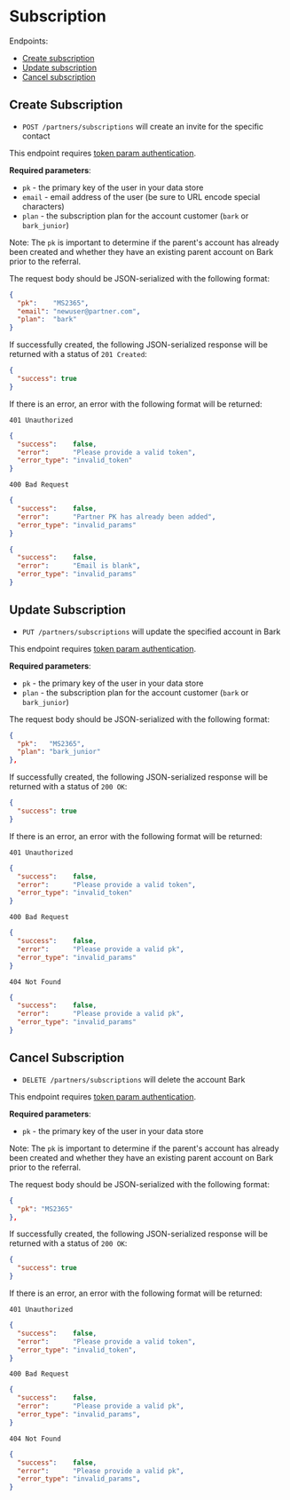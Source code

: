 Subscription
=======

Endpoints:

- [Create subscription](#create-subscription)
- [Update subscription](#update-subscription)
- [Cancel subscription](#cancel-subscription)


Create Subscription
----------------------

* `POST /partners/subscriptions` will create an invite for the specific contact

This endpoint requires [token param authentication](https://github.com/Bark-us/partner-integration-docs#token-param-authentication).

**Required parameters**:

* `pk` - the primary key of the user in your data store
* `email` - email address of the user (be sure to URL encode special
    characters)
* `plan` - the subscription plan for the account customer (`bark` or `bark_junior`)

Note: The `pk` is important to determine if the parent's account has already
been created and whether they have an existing parent account on Bark prior to
the referral.

The request body should be JSON-serialized with the following format:

```json
{
  "pk":    "MS2365",
  "email": "newuser@partner.com",
  "plan":  "bark"
}
```

If successfully created, the following JSON-serialized response will be
returned with a status of `201 Created`:


```json
{
  "success": true
}
```

If there is an error, an error with the following format will be returned:

`401 Unauthorized`

```json
{
  "success":    false,
  "error":      "Please provide a valid token",
  "error_type": "invalid_token"
}
```

`400 Bad Request`

```json
{
  "success":    false,
  "error":      "Partner PK has already been added",
  "error_type": "invalid_params"
}
```

```json
{
  "success":    false,
  "error":      "Email is blank",
  "error_type": "invalid_params"
}
```

Update Subscription
----------------------

* `PUT /partners/subscriptions` will update the specified account in Bark

This endpoint requires [token param authentication](https://github.com/Bark-us/partner-integration-docs#token-param-authentication).

**Required parameters**:

* `pk` - the primary key of the user in your data store
* `plan` - the subscription plan for the account customer (`bark` or `bark_junior`)

The request body should be JSON-serialized with the following format:

```json
{
  "pk":   "MS2365",
  "plan": "bark_junior"
},
```

If successfully created, the following JSON-serialized response will be
returned with a status of `200 OK`:


```json
{
  "success": true
}
```

If there is an error, an error with the following format will be returned:

`401 Unauthorized`

```json
{
  "success":    false,
  "error":      "Please provide a valid token",
  "error_type": "invalid_token"
}
```

`400 Bad Request`

```json
{
  "success":    false,
  "error":      "Please provide a valid pk",
  "error_type": "invalid_params"
}
```

`404 Not Found`

```json
{
  "success":    false,
  "error":      "Please provide a valid pk",
  "error_type": "invalid_params"
}
```

Cancel Subscription
----------------------

* `DELETE /partners/subscriptions` will delete the account Bark

This endpoint requires [token param authentication](https://github.com/Bark-us/partner-integration-docs#token-param-authentication).

**Required parameters**:

* `pk` - the primary key of the user in your data store

Note: The `pk` is important to determine if the parent's account has already
been created and whether they have an existing parent account on Bark prior to
the referral.

The request body should be JSON-serialized with the following format:

```json
{
  "pk": "MS2365"
},
```

If successfully created, the following JSON-serialized response will be
returned with a status of `200 OK`:


```json
{
  "success": true
}
```

If there is an error, an error with the following format will be returned:

`401 Unauthorized`

```json
{
  "success":    false,
  "error":      "Please provide a valid token",
  "error_type": "invalid_token",
}
```

`400 Bad Request`

```json
{
  "success":    false,
  "error":      "Please provide a valid pk",
  "error_type": "invalid_params",
}
```

`404 Not Found`

```json
{
  "success":    false,
  "error":      "Please provide a valid pk",
  "error_type": "invalid_params",
}
```
